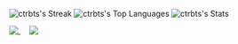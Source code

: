 <!--
### Hi there 👋

Here are some ideas to get you started:

- 🔭 I’m currently working on ...
- 🌱 I’m currently learning ...
- 👯 I’m looking to collaborate on ...
- 🤔 I’m looking for help with ...
- 💬 Ask me about ...
- 📫 How to reach me: ...
- 😄 Pronouns: ...
- ⚡ Fun fact: ...
-->

![ctrbts's Streak](https://github-readme-streak-stats.herokuapp.com/?user=ctrbts&theme=default&hide_border=true)
![ctrbts's Top Languages](https://github-readme-stats.vercel.app/api/top-langs/?username=ctrbts&show_icons=true&hide_border=true&layout=compact)
![ctrbts's Stats](https://github-readme-stats.vercel.app/api?username=ctrbts&show_icons=true&hide_border=true&count_private=true)

<a href="#">
  <img align="top" src="https://github-readme-stats.vercel.app/api/?username=ctrbts&count_private=true&theme=transparent&show_icons=true" />
</a>
&nbsp;&nbsp;&nbsp;
<a href="#">
  <img align="top" src="https://github-readme-stats.vercel.app/api/top-langs/?username=ctrbts&layout=compact&langs_count=8&theme=transparent" />
</a>
